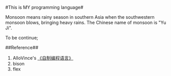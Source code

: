 #This is MY programming language#

Monsoon means rainy season in southern Asia when the southwestern monsoon blows, bringing heavy rains. The Chinese name of monsoon is "Yu Ji".


To be continue;


##Reference##

1. AlloVince's [《自制编程语言》](http://avnpc.com/pages/devlang)
2. bison
3. flex
